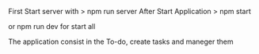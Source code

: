 First Start server with > npm run server
After Start Application > npm start

or npm run dev for start all

The application consist in the To-do, create tasks and maneger them
